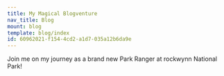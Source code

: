 ```yaml
---
title: My Magical Blogventure
nav_title: Blog
mount: blog
template: blog/index
id: 60962021-f154-4cd2-a1d7-035a12b6da9e
---
```

Join me on my journey as a brand new Park Ranger at rockwynn National Park!
